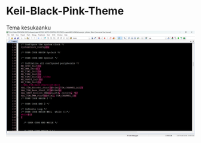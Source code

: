# Keil-Black-Pink-Theme
Tema kesukaanku
![screenshotku](https://github.com/Alteza7/Keil-Black-Pink-Theme/blob/main/Screenshotku.png?raw=true)
